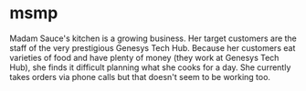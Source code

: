 # msmp
Madam Sauce's kitchen is a growing business. Her target customers are the staff of the very prestigious Genesys Tech Hub. Because her customers eat varieties of food and have plenty of money (they work at Genesys Tech Hub), she finds it difficult planning what she cooks for a day. She currently takes orders via phone calls but that doesn't seem to be working too.
